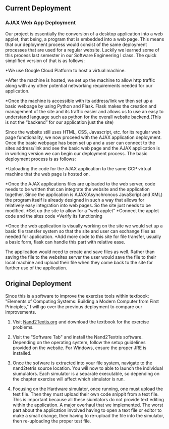 ## Current Deployment
### AJAX Web App Deployment

Our project is essentially the conversion of a desktop application into a web applet, that being, a program that is embedded into a web page. This means that our deployment process would consist of the same deployment processes that are used for a regular website. Luckily we learned some of this process last semester in our Software Engineering I class. The quick simplified version of that is as follows:

*We use Google Cloud Platform to host a virtual machine. 

*After the machine is hosted, we set up the machine to allow http traffic along with any other potential networking requirements needed for our application.

*Once the machine is accessible with its address/link we then set up a basic webpage by using Python and Flask. Flask makes the creation and management of the site and its traffic easier and allows us to use an easy to understand language such as python for the overall website backend.(This is not the “backend” for our application just the site)

Since the website still uses HTML, CSS, Javascript, etc. for its regular web page functionality, we now proceed with the AJAX application deployment. Once the basic webpage has been set up and a user can connect to the sites address/link and see the basic web page and the AJAX application is in working version we can begin our deployment process. The basic deployment process is as follows:

*Uploading the code for the AJAX application to the same GCP virtual machine that the web page is hosted on. 

*Once the AJAX applications files are uploaded to the web server, code needs to be written that can integrate the website and the application together. Since the application is AJAX(Asynchronous JavaScript and XML) the program itself is already designed in such a way that allows for relatively easy integration into web pages. So the site just needs to be modified.
  *Set up the site to allow for a “web applet”
  *Connect the applet code and the sites code
  *Verify its functioning
  
*Once the web application is visually working on the site we would set up a basic file transfer system so that the site and user can exchange files as needed for application.
  *Add more code to this site for file transfer, usually a basic form, flask can handle this part with relative ease.

The application would need to create and save files as well. Rather than saving the file to the websites server the user would save the file to their local machine and upload their file when they come back to the site for further use of the application.


## Original Deployment
Since this is a software to improve the exercise tools within textbook: "Elements of Computing Systems: Building a Modern Computer from First Principles," I will go over the previous deployment to compare our improvements.

1) Visit [Nand2Textis.org](https://www.nand2tetris.org/) and download the textbook for the exercise problems.

2) Visit the "Software Tab" and install the Nand2Textris software. Depending on the operating system, follow the setup guidelines provided on the website. For Windows, ensure the proper JRE is installed.

3) Once the sofware is extracted into your file system, navigate to the nand2tetris source location. You will now to able to launch the individual siumulators. Each simulator is a separate executable, so depending on the chapter exercise will affect which simulator is run.

4) Focusing on the Hardware simulator, once running, one must upload the test file. Then they must upload their own code snippit from a text file. This is important because all these siumlators do not provide text editing within the application. A major overhaul that we implemented. The worst part about the application involved having to open a text file or editor to make a small change, then having to re-upload the file into the simulator, then re-uploading the proper test file.
